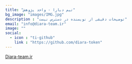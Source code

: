 ```yaml
---
title: "تیم دیارا - واحد پژوهش"
bg_image: "images/IMG.jpg"
description : "توضیحات دقیقی از نویسنده در دسترس نیست"
email: "info@diara-team.ir"
image: ""
social:
  - icon : "ti-github"
    link : "https://github.com/diara-token"
---
```



<p style="color: red;"><a href="http://diara-team.ir">Diara-team.ir</a></p>
